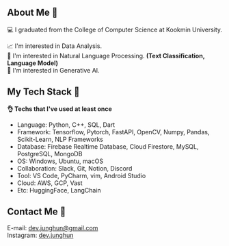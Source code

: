 <h2> About Me  👀 </h2>
<div>
  💻 I graduated from the College of Computer Science at Kookmin University.

  📈 I'm interested in Data Analysis.  
  📃 I'm interested in Natural Language Processing. **(Text Classification, Language Model)**  
  🤖 I'm interested in Generative AI.
  
</div>

<h2>My Tech Stack  📝</h2>

<div> 

  **👌  Techs that I've used at least once** 
</div>

- Language: Python, C++, SQL, Dart
- Framework: Tensorflow, Pytorch, FastAPI, OpenCV, Numpy, Pandas, Scikit-Learn, NLP Frameworks
- Database: Firebase Realtime Database, Cloud Firestore, MySQL, PostgreSQL, MongoDB
- OS: Windows, Ubuntu, macOS
- Collaboration: Slack, Git, Notion, Discord
- Tool: VS Code, PyCharm, vim, Android Studio
- Cloud: AWS, GCP, Vast
- Etc: HuggingFace, LangChain

<h2>Contact Me 📮</h2>

<div>
  
E-mail: dev.junghun@gmail.com  
Instagram: [dev.junghun](https://www.instagram.com/dev.junghun/)
  
</div>
